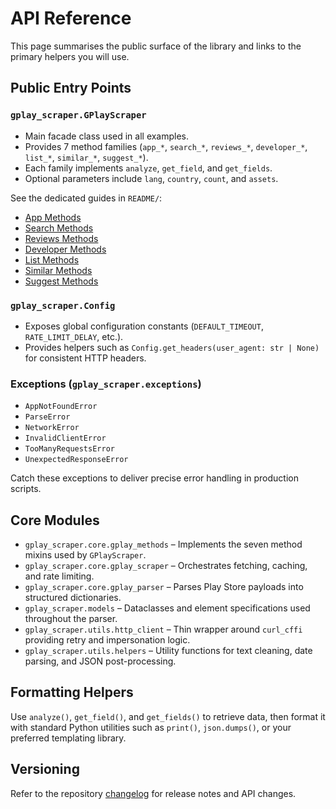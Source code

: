 # API Reference

This page summarises the public surface of the library and links to the primary helpers you will use.

## Public Entry Points

### `gplay_scraper.GPlayScraper`

- Main facade class used in all examples.
- Provides 7 method families (`app_*`, `search_*`, `reviews_*`, `developer_*`, `list_*`, `similar_*`, `suggest_*`).
- Each family implements `analyze`, `get_field`, and `get_fields`.
- Optional parameters include `lang`, `country`, `count`, and `assets`.

See the dedicated guides in `README/`:

- [App Methods](../README/APP_METHODS.md)
- [Search Methods](../README/SEARCH_METHODS.md)
- [Reviews Methods](../README/REVIEWS_METHODS.md)
- [Developer Methods](../README/DEVELOPER_METHODS.md)
- [List Methods](../README/LIST_METHODS.md)
- [Similar Methods](../README/SIMILAR_METHODS.md)
- [Suggest Methods](../README/SUGGEST_METHODS.md)

### `gplay_scraper.Config`

- Exposes global configuration constants (`DEFAULT_TIMEOUT`, `RATE_LIMIT_DELAY`, etc.).
- Provides helpers such as `Config.get_headers(user_agent: str | None)` for consistent HTTP headers.

### Exceptions (`gplay_scraper.exceptions`)

- `AppNotFoundError`
- `ParseError`
- `NetworkError`
- `InvalidClientError`
- `TooManyRequestsError`
- `UnexpectedResponseError`

Catch these exceptions to deliver precise error handling in production scripts.

## Core Modules

- `gplay_scraper.core.gplay_methods` – Implements the seven method mixins used by `GPlayScraper`.
- `gplay_scraper.core.gplay_scraper` – Orchestrates fetching, caching, and rate limiting.
- `gplay_scraper.core.gplay_parser` – Parses Play Store payloads into structured dictionaries.
- `gplay_scraper.models` – Dataclasses and element specifications used throughout the parser.
- `gplay_scraper.utils.http_client` – Thin wrapper around `curl_cffi` providing retry and impersonation logic.
- `gplay_scraper.utils.helpers` – Utility functions for text cleaning, date parsing, and JSON post-processing.

## Formatting Helpers

Use `analyze()`, `get_field()`, and `get_fields()` to retrieve data, then format it with standard Python utilities such as `print()`, `json.dumps()`, or your preferred templating library.

## Versioning

Refer to the repository [changelog](../CHANGELOG.md) for release notes and API changes.
